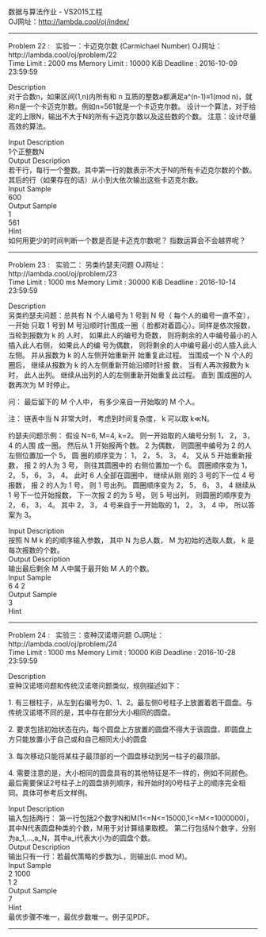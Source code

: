 数据与算法作业 - VS2015工程<br/>
OJ网址：http://lambda.cool/oj/index/<br/>
<hr/>
Problem  22  :   实验一：卡迈克尔数 (Carmichael Number) OJ网址：http://lambda.cool/oj/problem/22<br/>
Time Limit :  2000 ms       Memory Limit :  10000 KiB       Deadline :  2016-10-09 23:59:59<br/>
<p>Description<br/>
对于合数n，如果区间(1,n)内所有和 n 互质的整数a都满足a^(n-1)≡1(mod n)，就称n是一个卡迈克尔数。例如n=561就是一个卡迈克尔数。 设计一个算法，对于给定的上限N，输出不大于N的所有卡迈克尔数以及这些数的个数。 注意：设计尽量高效的算法。<p/>
Input Description<br/>
1个正整数N<br/>
Output Description<br/>
若干行，每行一个整数。其中第一行的数表示不大于N的所有卡迈克尔数的个数。其后的行（如果存在的话）从小到大依次输出这些卡迈克尔数。<br/>
Input Sample<br/>
600<br/>
Output Sample<br/>
1<br/>
561<br/>
Hint<br/>
如何用更少的时间判断一个数是否是卡迈克尔数呢？ 指数运算会不会越界呢？<br/>
<hr/>
Problem  23  :   实验二： 另类约瑟夫问题 OJ网址：http://lambda.cool/oj/problem/23<br/>
Time Limit :  1000 ms       Memory Limit :  30000 KiB       Deadline :  2016-10-14 23:59:59<br/>
<p>Description<br/>另类约瑟夫问题：总共有 N 个人编号为 1 号到 N 号（ 每个人的编号一直不变），一开始 只取 1 号到 M 号沿顺时针围成一圈（ 脸都对着圆心）。同样是依次报数，当轮到报数为 k 的 人时， 如果此人的编号为奇数， 则将剩余的人中编号最小的人插入此人右侧， 如果此人的编 号为偶数， 则将剩余的人中编号最小的人插入此人左侧。 并从报数为 k 的人左侧开始重新开 始重复此过程。 当围成一个 N 个人的圈后， 继续从报数为 k 的人左侧重新开始沿顺时针报 数， 当有人再次报数为 k 时， 此人出列。 继续从出列的人的左侧重新开始重复此过程。 直到 围成圈的人数再次为 M 时停止。<p/>
<p>问： 最后留下的 M 个人中， 有多少来自一开始取的 M 个人。<p/>
<p>注： 链表中当 N 非常大时， 考虑到时间复杂度， k 可以取 k≪N。<p/>
<p>约瑟夫问题示例： 假设 N=6, M=4, k=2。 则一开始取的人编号分别 1， 2， 3， 4 的人围 成一圈。 然后从 1 开始报两个数。 2 为偶数， 则圆圈中编号为 2 的人左侧位置加一个 5， 圆 圈的顺序变为： 1， 2， 5， 3， 4。 又从 5 开始重新报数， 报 2 的人为 3 号， 则往其圆圈中的 右侧位置加一个 6。 圆圈顺序变为 1， 2， 5， 6， 3， 4。 此时 6 人全部在圆圈中， 继续从刚 刚的 3 号的下一位 4 号报数， 报 2 的人为 1 号， 则 1 号出列。 圆圈顺序变为 2， 5， 6， 3， 4 继续从 1 号下一位开始报数， 下一次报 2 的为 5 号， 则 5 号出列。 则圆圈的顺序变为 2， 6， 3， 4。 其中 2， 3， 4 号来自于一开始取的 1， 2， 3， 4 中， 所以答案为 3。<p/>
Input Description<br/>
按照 N M k 的的顺序输入参数， 其中 N 为总人数， M 为初始的选取人数， k 是每次报数的个数。<br/>
Output Description<br/>
输出最后剩余 M 人中属于最开始 M 人的个数。<br/>
Input Sample<br/>
6 4 2<br/>
Output Sample<br/>
3<br/>
Hint<br/>
<hr/>
Problem  24  :   实验三：变种汉诺塔问题 OJ网址：http://lambda.cool/oj/problem/24<br/>
Time Limit :  1000 ms       Memory Limit :  10000 KiB       Deadline :  2016-10-28 23:59:59<br/>
<p>Description<br/>变种汉诺塔问题和传统汉诺塔问题类似，规则描述如下：<p/>
<p>1.	有三根柱子，从左到右编号为0、1、2。最左侧0号柱子上放置着若干圆盘。与传统汉诺塔不同的是，其中存在部分大小相同的圆盘。<p/>
<p>2.	要求包括初始状态在内，每个圆盘上方放置的圆盘不得大于该圆盘，即圆盘上方只能放置小于自己或和自己相同大小的圆盘<p/>
<p>3.	每次移动只能将某柱子最顶部的一个圆盘移动到另一柱子的最顶部。<p/>
<p>4.	需要注意的是，大小相同的圆盘具有的其他特征是不一样的，例如不同颜色。最后需要保证2号柱子上的圆盘排列顺序，和开始时的0号柱子上的顺序完全相同。具体可参考后文样例。<p/>
Input Description<br/>
输入包括两行： 第一行包括2个数字N和M(1<=N<=15000,1<=M<=1000000)，其中N代表圆盘种类的个数，M用于对计算结果取模。 第二行包括N个数字，分别为a_1,…,a_N，其中a_i代表大小为i的圆盘个数。<br/>
Output Description<br/>
输出只有一行：若最优策略的步数为L，则输出(L mod M)。<br/>
Input Sample<br/>
2 1000<br/>
1 2<br/>
Output Sample<br/>
7<br/>
Hint<br/>
最优步骤不唯一，最优步数唯一。例子见PDF。<br/>
<hr/>
